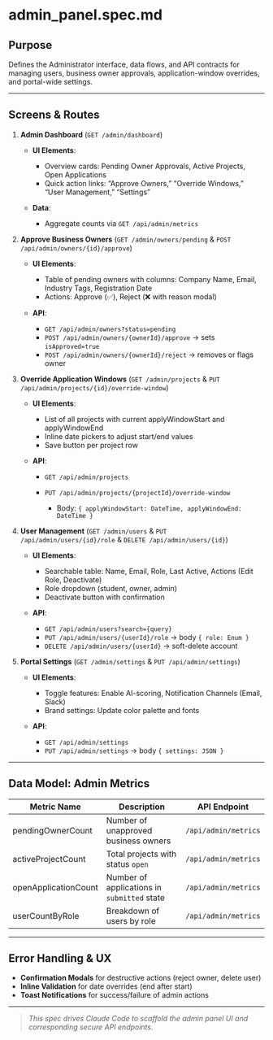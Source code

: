 # admin\_panel.spec.md

## Purpose

Defines the Administrator interface, data flows, and API contracts for managing users, business owner approvals, application-window overrides, and portal-wide settings.

---

## Screens & Routes

1. **Admin Dashboard** (`GET /admin/dashboard`)

   * **UI Elements**:

     * Overview cards: Pending Owner Approvals, Active Projects, Open Applications
     * Quick action links: “Approve Owners,” “Override Windows,” “User Management,” “Settings”
   * **Data**:

     * Aggregate counts via `GET /api/admin/metrics`

2. **Approve Business Owners** (`GET /admin/owners/pending` & `POST /api/admin/owners/{id}/approve`)

   * **UI Elements**:

     * Table of pending owners with columns: Company Name, Email, Industry Tags, Registration Date
     * Actions: Approve (✅), Reject (❌ with reason modal)
   * **API**:

     * `GET /api/admin/owners?status=pending`
     * `POST /api/admin/owners/{ownerId}/approve` → sets `isApproved=true`
     * `POST /api/admin/owners/{ownerId}/reject` → removes or flags owner

3. **Override Application Windows** (`GET /admin/projects` & `PUT /api/admin/projects/{id}/override-window`)

   * **UI Elements**:

     * List of all projects with current applyWindowStart and applyWindowEnd
     * Inline date pickers to adjust start/end values
     * Save button per project row
   * **API**:

     * `GET /api/admin/projects`
     * `PUT /api/admin/projects/{projectId}/override-window`

       * Body: `{ applyWindowStart: DateTime, applyWindowEnd: DateTime }`

4. **User Management** (`GET /admin/users` & `PUT /api/admin/users/{id}/role` & `DELETE /api/admin/users/{id}`)

   * **UI Elements**:

     * Searchable table: Name, Email, Role, Last Active, Actions (Edit Role, Deactivate)
     * Role dropdown (student, owner, admin)
     * Deactivate button with confirmation
   * **API**:

     * `GET /api/admin/users?search={query}`
     * `PUT /api/admin/users/{userId}/role` → body `{ role: Enum }`
     * `DELETE /api/admin/users/{userId}` → soft-delete account

5. **Portal Settings** (`GET /admin/settings` & `PUT /api/admin/settings`)

   * **UI Elements**:

     * Toggle features: Enable AI-scoring, Notification Channels (Email, Slack)
     * Brand settings: Update color palette and fonts
   * **API**:

     * `GET /api/admin/settings`
     * `PUT /api/admin/settings` → body `{ settings: JSON }`

---

## Data Model: Admin Metrics

| Metric Name          | Description                                 | API Endpoint         |
| -------------------- | ------------------------------------------- | -------------------- |
| pendingOwnerCount    | Number of unapproved business owners        | `/api/admin/metrics` |
| activeProjectCount   | Total projects with status `open`           | `/api/admin/metrics` |
| openApplicationCount | Number of applications in `submitted` state | `/api/admin/metrics` |
| userCountByRole      | Breakdown of users by role                  | `/api/admin/metrics` |

---

## Error Handling & UX

* **Confirmation Modals** for destructive actions (reject owner, delete user)
* **Inline Validation** for date overrides (end after start)
* **Toast Notifications** for success/failure of admin actions

---

> *This spec drives Claude Code to scaffold the admin panel UI and corresponding secure API endpoints.*
